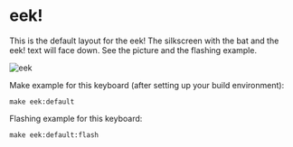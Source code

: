 # eek!

This is the default layout for the eek! The silkscreen with the bat and the eek! text will face down. See the picture and the flashing example.

![eek](https://i.imgur.com/34O3xKW.jpg)

Make example for this keyboard (after setting up your build environment):

    make eek:default

Flashing example for this keyboard:

    make eek:default:flash
